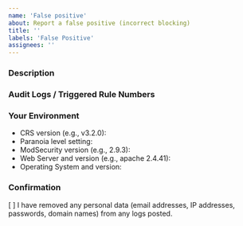 ```yaml
---
name: 'False positive'
about: Report a false positive (incorrect blocking)
title: ''
labels: 'False Positive'
assignees: ''
---
```


### Description

<!-- Please provide a copy of the audit log entry. You can usually -->
<!-- find this at /var/log/modsec_audit.log. -->
<!-- Include any relevant CVEs or research links. -->

### Audit Logs / Triggered Rule Numbers

<!-- Everything you can provide about a blocked request/response -->
<!-- or, at least, a list of triggered CRS rule numbers. -->

### Your Environment

<!-- Include as many relevant details about the environment you -->
<!-- experienced the bug in: -->

* CRS version (e.g., v3.2.0):
* Paranoia level setting:
* ModSecurity version (e.g., 2.9.3):
* Web Server and version (e.g., apache 2.4.41):
* Operating System and version:

### Confirmation

[ ] I have removed any personal data (email addresses, IP addresses,
    passwords, domain names) from any logs posted.
